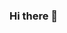 ### Hi there 👋

<!--
**FerOsorio08/FerOsorio08** is a ✨ _special_ ✨ repository because its `README.md` (this file) appears on your GitHub profile.
### Hi there 👋

<!--
**FerOsorio08/FerOsorio08** is a ✨ _special_ ✨ repository because its `README.md` (this file) appears on your GitHub profile.

[![FerOsorio08's GitHub stats](https://github-readme-stats.vercel.app/api?username=FerOsorio08)](https://github.com/anuraghazra/github-readme-stats)


Here are some ideas to get you started:

- 🔭 I’m currently working on ...
- 🌱 I’m currently learning ...
- 👯 I’m looking to collaborate on ...
- 🤔 I’m looking for help with ...
- 💬 Ask me about ...
- 📫 How to reach me: ...
- 😄 Pronouns: ...
- ⚡ Fun fact: ...
-->

